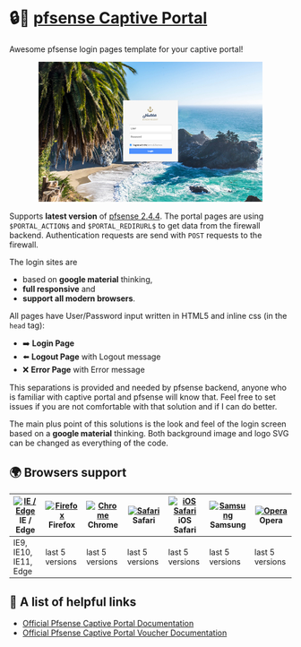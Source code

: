 # :lock::door: [pfsense Captive Portal](https://doc.pfsense.org/index.php/Captive_Portal)
Awesome pfsense login pages template for your captive portal!

<center><img src="https://github.com/AlanMartines/pfSense-Captive-Portal/blob/master/screens/screen-desktop.jpg" alt="screenshot image of desktop" width="400" /></center>

Supports **latest version** of [pfsense 2.4.4](https://www.pfsense.org/download/).
The portal pages are using `$PORTAL_ACTION$` and `$PORTAL_REDIRURL$` to get data from the firewall backend.
Authentication requests are send with `POST` requests to the firewall.

The login sites are
- based on **google material** thinking,
- **full responsive** and
- **support all modern browsers**.

All pages have User/Password input written in HTML5 and inline css (in the `head` tag):

- :arrow_right: **Login Page**
- :arrow_left: **Logout Page** with Logout message
- :x: **Error Page** with Error message

This separations is provided and needed by pfsense backend, anyone who is familiar with captive portal and pfsense will know that. Feel free to set issues if you are not comfortable with that solution and if I can do better.

The main plus point of this solutions is the look and feel of the login screen based on a **google material** thinking.
Both background image and logo SVG can be changed as everything of the code.

## :earth_africa: Browsers support

| [<img src="https://raw.githubusercontent.com/alrra/browser-logos/master/src/edge/edge_48x48.png" alt="IE / Edge" width="24px" height="24px" />](http://godban.github.io/browsers-support-badges/)<br>IE / Edge | [<img src="https://raw.githubusercontent.com/alrra/browser-logos/master/src/firefox/firefox_48x48.png" alt="Firefox" width="24px" height="24px" />](http://godban.github.io/browsers-support-badges/)<br>Firefox | [<img src="https://raw.githubusercontent.com/alrra/browser-logos/master/src/chrome/chrome_48x48.png" alt="Chrome" width="24px" height="24px" />](http://godban.github.io/browsers-support-badges/)<br>Chrome | [<img src="https://raw.githubusercontent.com/alrra/browser-logos/master/src/safari/safari_48x48.png" alt="Safari" width="24px" height="24px" />](http://godban.github.io/browsers-support-badges/)<br>Safari | [<img src="https://raw.githubusercontent.com/alrra/browser-logos/master/src/safari-ios/safari-ios_48x48.png" alt="iOS Safari" width="24px" height="24px" />](http://godban.github.io/browsers-support-badges/)<br>iOS Safari | [<img src="https://raw.githubusercontent.com/alrra/browser-logos/master/src/samsung-internet/samsung-internet_48x48.png" alt="Samsung" width="24px" height="24px" />](http://godban.github.io/browsers-support-badges/)<br>Samsung | [<img src="https://raw.githubusercontent.com/alrra/browser-logos/master/src/opera/opera_48x48.png" alt="Opera" width="24px" height="24px" />](http://godban.github.io/browsers-support-badges/)<br>Opera |
| --------- | --------- | --------- | --------- | --------- | --------- | --------- |
| IE9, IE10, IE11, Edge| last 5 versions| last 5 versions| last 5 versions| last 5 versions| last 5 versions| last 5 versions

## :link: A list of helpful links

- [Official Pfsense Captive Portal Documentation](https://doc.pfsense.org/index.php/Captive_Portal)
- [Official Pfsense Captive Portal Voucher Documentation](https://doc.pfsense.org/index.php/Captive_Portal_Vouchers)